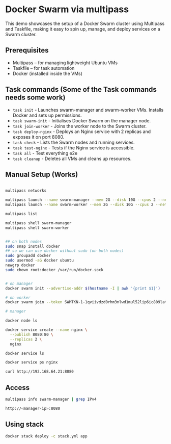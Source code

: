 # Docker Swarm via multipass

This demo showcases the setup of a Docker Swarm cluster using Multipass and Taskfile, making it easy to spin up, manage, and deploy services on a Swarm cluster.

## Prerequisites

- Multipass – for managing lightweight Ubuntu VMs
- Taskfile – for task automation
- Docker (installed inside the VMs)

## Task commands (Some of the Task commands needs some work)

- `task init` - Launches swarm-manager and swarm-worker VMs. Installs Docker and sets up permissions.
- `task swarm-init` - Initialises Docker Swarm on the manager node.
- `task join-worker` - Joins the worker node to the Swarm cluster.
- `task deploy-nginx` - Deploys an Nginx service with 2 replicas and exposes it on port 8080.
- `task check` - Lists the Swarm nodes and running services.
- `task test-nginx` - Tests if the Nginx service is accessible.
- `task all` - Test everything e2e
- `task cleanup` - Deletes all VMs and cleans up resources.

## Manual Setup (Works)

```bash

multipass networks

multipass launch --name swarm-manager --mem 2G --disk 10G --cpus 2 --network en0
multipass launch --name swarm-worker --mem 2G --disk 10G --cpus 2 --network en0

multipass list

multipass shell swarm-manager
multipass shell swarm-worker


## on both nodes
sudo snap install docker
## so we can use docker without sudo (on both nodes)
sudo groupadd docker
sudo usermod -aG docker ubuntu
newgrp docker
sudo chown root:docker /var/run/docker.sock


# on manager
docker swarm init --advertise-addr $(hostname -I | awk '{print $1}')

# on worker
docker swarm join --token SWMTKN-1-1qviivdzd0rhm3nlwd1mul52lip6ic809lathsj14e5bdm3vlq-abs235dcy4h3dv7e9bssqwhco 192.168.64.19:2377 

# manager

docker node ls

docker service create --name nginx \
  --publish 8080:80 \
  --replicas 2 \
  nginx

docker service ls

docker service ps nginx

curl http://192.168.64.21:8080
```

## Access

```bash
multipass info swarm-manager | grep IPv4

http://<manager-ip>:8080
```

## Using stack

```bash
docker stack deploy -c stack.yml app
```